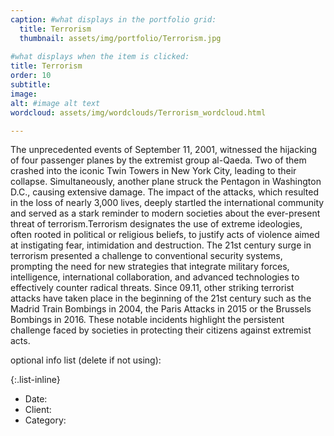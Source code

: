 ```yaml
---
caption: #what displays in the portfolio grid:
  title: Terrorism
  thumbnail: assets/img/portfolio/Terrorism.jpg
  
#what displays when the item is clicked:
title: Terrorism
order: 10
subtitle: 
image: 
alt: #image alt text
wordcloud: assets/img/wordclouds/Terrorism_wordcloud.html

---
```

The unprecedented events of September 11, 2001, witnessed the hijacking of four passenger planes by the extremist group al-Qaeda. Two of them crashed into the iconic Twin Towers in New York City, leading to their collapse. Simultaneously, another plane struck the Pentagon in Washington D.C., causing extensive damage. The impact of the attacks, which resulted in the loss of nearly 3,000 lives, deeply startled the international community and served as a stark reminder to modern societies about the ever-present threat of terrorism.Terrorism designates the use of extreme ideologies, often rooted in political or religious beliefs, to justify acts of violence aimed at instigating fear, intimidation and destruction. The 21st century surge in terrorism presented a challenge to conventional security systems, prompting the need for new strategies that integrate military forces, intelligence, international collaboration, and advanced technologies to effectively counter radical threats. Since 09.11, other striking terrorist attacks have taken place in the beginning of the 21st century such as the Madrid Train Bombings in 2004, the Paris Attacks in 2015 or the Brussels Bombings in 2016. These notable incidents highlight the persistent challenge faced by societies in protecting their citizens against extremist acts.

optional info list (delete if not using):

{:.list-inline} 
- Date: 
- Client: 
- Category: 

